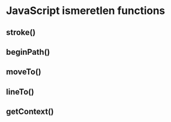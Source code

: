 # JavaScript ismeretlen functions

## stroke()

## beginPath()

## moveTo()

## lineTo()

## getContext()